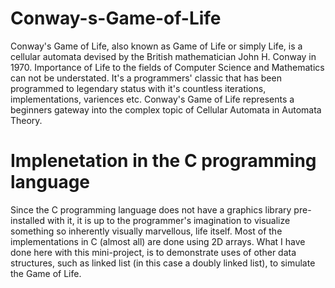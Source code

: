# Conway-s-Game-of-Life
Conway's Game of Life, also known as Game of Life or simply Life, is a cellular automata devised by the British mathematician John H. Conway in 1970. Importance of Life to the fields of Computer Science and Mathematics can not be understated. It's a programmers' classic that has been programmed to legendary status with it's countless iterations, implementations, variences etc. Conway's Game of Life represents a beginners gateway into the complex topic of Cellular Automata in Automata Theory.
# Implenetation in the C programming language
Since the C programming language does not have a graphics library pre-installed with it, it is up to the programmer's imagination to visualize something so inherently visually marvellous, life itself.
Most of the implementations in C (almost all) are done using 2D arrays. What I have done here with this mini-project, is to demonstrate uses of other data structures, such as linked list (in this case a doubly linked list), to simulate the Game of Life.
